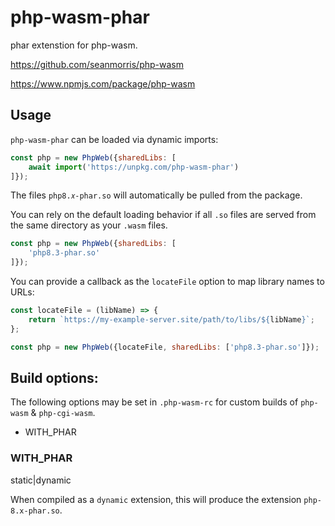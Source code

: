 # php-wasm-phar

phar extenstion for php-wasm.

https://github.com/seanmorris/php-wasm

https://www.npmjs.com/package/php-wasm

## Usage

`php-wasm-phar` can be loaded via dynamic imports:

```javascript
const php = new PhpWeb({sharedLibs: [
	await import('https://unpkg.com/php-wasm-phar')
]});
```

The files `php8.𝑥-phar.so` will automatically be pulled from the package.

You can rely on the default loading behavior if all `.so` files are served from the same directory as your `.wasm` files.

```javascript
const php = new PhpWeb({sharedLibs: [
	'php8.3-phar.so'
]});
```

You can provide a callback as the `locateFile` option to map library names to URLs:

```javascript
const locateFile = (libName) => {
	return `https://my-example-server.site/path/to/libs/${libName}`;
};

const php = new PhpWeb({locateFile, sharedLibs: ['php8.3-phar.so']});
```

## Build options:

The following options may be set in `.php-wasm-rc` for custom builds of `php-wasm` & `php-cgi-wasm`.

* WITH_PHAR

### WITH_PHAR

static|dynamic

When compiled as a `dynamic` extension, this will produce the extension `php-8.x-phar.so`.
